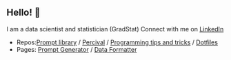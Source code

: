## Hello! 👋

I am a data scientist and statistician (GradStat)
Connect with me on [LinkedIn](https://www.linkedin.com/in/DL-Manning/)

* Repos:[Prompt library](https://github.com/David-Manning/prompt-library/tree/main) / [Percival](https://github.com/David-Manning/percival-bot) / [Programming tips and tricks](https://github.com/David-Manning/tips-and-tricks) / [Dotfiles](https://github.com/David-Manning/dotfiles)
* Pages: [Prompt Generator](https://github.com/David-Manning/prompt-library/blob/main/prompt-generator/traci-prompt-generator.yaml) / [Data Formatter](https://github.com/David-Manning/prompt-library/blob/main/data-formatter/format-json.yaml)


